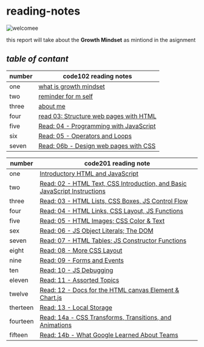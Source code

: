 # reading-notes
![welcomee](https://www.callcentrehelper.com/images/stories/2018/11/welcome-red-sign-760.png)

this report will take about the **Growth Mindset** as mintiond in the asignment 
## ***table of contant***
    
| number | code102 reading notes |
| -------|--------- |
| one | [what is growth mindset](file-1) |
| two | [reminder for m self](file-2) |
| three | [about me](file-3) |
| four | [read 03: Structure web pages with HTML](read03) |
| five | [Read: 04 - Programming with JavaScript](read04) |
| six | [Read: 05 - Operators and Loops](read05) |
| seven | [Read: 06b - Design web pages with CSS](read06) |


| number | code201 reading note |
| -------- | ---------- |
| one | [Introductory HTML and JavaScript](read201-01) |
| two | [Read: 02 - HTML Text, CSS Introduction, and Basic JavaScript Instructions](read201-02) |
| three | [Read: 03 - HTML Lists, CSS Boxes, JS Control Flow](read201-03) |
| four | [Read: 04 - HTML Links, CSS Layout, JS Functions](read201-04) |
| five | [Read: 05 - HTML Images; CSS Color & Text](read201-05) |
| sex | [Read: 06 - JS Object Literals; The DOM](read201-06) |
| seven | [Read: 07 - HTML Tables; JS Constructor Functions](read201-07) |
| eight | [Read: 08 - More CSS Layout](read201-08) |
| nine | [Read: 09 - Forms and Events](read201-09)
| ten | [Read: 10 - JS Debugging](read201-10) |
| eleven | [Read: 11 - Assorted Topics](read201-11) |
| twelve | [Read: 12 - Docs for the HTML canvas Element & Chart.js](read201-12) |
| therteen | [Read: 13 - Local Storage](read201-13) |
| fourteen | [Read: 14a - CSS Transforms, Transitions, and Animations](read201-14a) |
| fifteen | [Read: 14b - What Google Learned About Teams](read201-14b)|